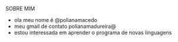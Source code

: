 SOBRE MIM
-  ola meu nome é @polianamacedo
- meu gmail de contato polianamadureira@
- estou interessada em aprender o programa de novas linguagens

<!---
polianamacedo/polianamacedo is a ✨ special ✨ repository because its `README.md` (this file) appears on your GitHub profile.
You can click the Preview link to take a look at your changes.
--->
